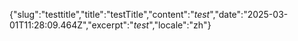 {"slug":"testtitle","title":"testTitle","content":"*test*","date":"2025-03-01T11:28:09.464Z","excerpt":"*test*","locale":"zh"}